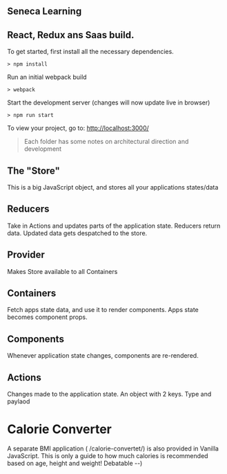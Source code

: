 

## Seneca Learning

## React, Redux ans Saas build.

To get started, first install all the necessary dependencies.
```
> npm install
```

Run an initial webpack build
```
> webpack
```

Start the development server (changes will now update live in browser)
```
> npm run start
```

To view your project, go to: [http://localhost:3000/](http://localhost:3000/)

> Each folder has some notes on architectural direction and development


## The "Store"

This is a big JavaScript object, and stores all your applications states/data

## Reducers

Take in Actions and updates parts of the application state. Reducers return data. 
Updated data gets despatched to the store.


## Provider

Makes Store available to all Containers

## Containers

Fetch apps state data, and use it to render components. Apps state becomes component props.

## Components

Whenever application state changes, components are re-rendered.

## Actions

Changes made to the application state. An object with 2 keys. Type and paylaod


# Calorie Converter

A separate BMI application  (  /calorie-convertet/) is also provided in Vanilla JavaScript. This is only a guide to how much 
calories is recommended based on age, height and weight! Debatable --)